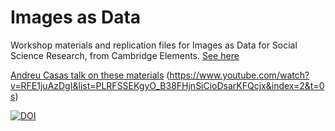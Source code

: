 # Images as Data

Workshop materials and replication files for Images as Data for Social Science Research, from Cambridge Elements. [See here](https://www.cambridge.org/core/elements/images-as-data-for-social-science-research/0376EE8A7A21F5B47FC4EC24DF07EFE9)

[Andreu Casas talk on these materials](https://www.youtube.com/watch?v=RFE1juAzDgI&list=PLRFSSEKgyO_B38FHjnSiCioDsarKFQcjx&index=2&t=0s)
(https://www.youtube.com/watch?v=RFE1juAzDgI&list=PLRFSSEKgyO_B38FHjnSiCioDsarKFQcjx&index=2&t=0s)

[![DOI](https://zenodo.org/badge/154874245.svg)](https://zenodo.org/badge/latestdoi/154874245)

